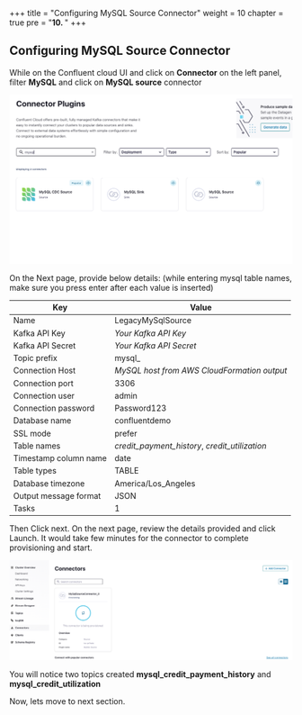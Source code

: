 +++
title = "Configuring MySQL Source Connector"
weight = 10
chapter = true
pre = "<b>10. </b>"
+++

## Configuring MySQL Source Connector

While on the Confluent cloud UI and click on **Connector** on the left panel, filter **MySQL** and click on **MySQL source** connector

![Subscribe](../../static/images/mysql/1.png)

On the Next page, provide below details: (while entering mysql table names, make sure you press enter after each value is inserted)


| Key                    |  Value                                        |
| ---------------------  | --------------------------------------------- |
| Name                   | LegacyMySqlSource                             |
| Kafka API Key          | *Your Kafka API Key*                          |
| Kafka API Secret       | *Your Kafka API Secret*                       |
| Topic prefix           | mysql_                                        |
| Connection Host        | *MySQL host from AWS CloudFormation output*     |
| Connection port        | 3306                                          |
| Connection user        | admin                                         |
| Connection password    | Password123                                   |
| Database name          | confluentdemo                                 |
| SSL mode               | prefer                                        |
| Table names            | *credit_payment_history*, *credit_utilization*|
| Timestamp column name  | date                                          |
| Table types            | TABLE                                         |
| Database timezone      | America/Los_Angeles                           |
| Output message format  | JSON                                          |
| Tasks                  | 1                                             |


Then Click next. On the next page, review the details provided and click Launch. It would take few minutes for the connector to complete provisioning and start.

![Subscribe](../../static/images/mysql/2.png)

You will notice two topics created  **mysql_credit_payment_history** and **mysql_credit_utilization**

Now, lets move to next section.